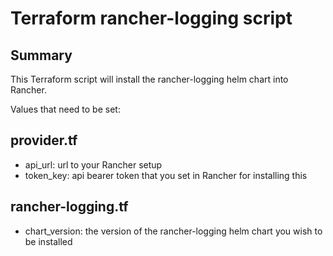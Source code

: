 # Terraform rancher-logging script

## Summary

This Terraform script will install the rancher-logging helm chart into Rancher.

Values that need to be set:

## provider.tf
- api_url: url to your Rancher setup
- token_key: api bearer token that you set in Rancher for installing this

## rancher-logging.tf
- chart_version: the version of the rancher-logging helm chart you wish to be installed
